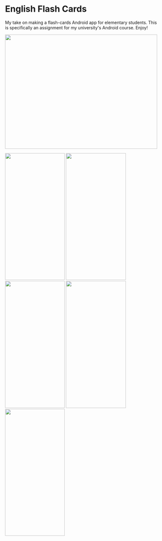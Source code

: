 # English Flash Cards
My take on making a flash-cards Android app for elementary students. This is specifically an assignment for my university's Android course. Enjoy!

<img src="https://user-images.githubusercontent.com/89265941/236645175-beb746f3-7b13-4edf-a8fa-0545e02c58d5.png"  width="500" height="375">


<p float="center">
  <img src="https://user-images.githubusercontent.com/89265941/236644640-f3e06a00-db3d-4c34-ace3-ab558d079f0c.png"  width="196.375" height="416.5">

  <img src="https://user-images.githubusercontent.com/89265941/236644864-4b7e552a-5ad2-40c6-9325-62390547cb1f.png"  width="196.375" height="416.5">

  <img src="https://user-images.githubusercontent.com/89265941/236644941-23ddd288-7697-4a2a-bd0b-49b6c05fd99d.png"  width="196.375" height="416.5">

  <img src="https://user-images.githubusercontent.com/89265941/236644944-a0bd44f7-83f3-4541-b419-867de8f117a1.png"  width="196.375" height="416.5">

  <img src="https://user-images.githubusercontent.com/89265941/236644948-135227f4-ba1e-4e4c-83fb-7a29a1e42526.png"  width="196.375" height="416.5">

</p>


